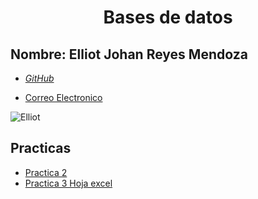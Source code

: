 <h1><center> Bases de datos</center>

<h2> Nombre: Elliot Johan Reyes Mendoza</h2>

- [_GitHub_](https://github.com/atraxxdev)

- [Correo Electronico](gametraxworks@gmail.com)



![Elliot](https://static-cdn.jtvnw.net/jtv_user_pictures/fa148e5a-87b6-4eeb-a224-ea5495d5bb65-profile_image-300x300.png)

<h2> Practicas </h2>

- [Practica 2](/Base_de_datos.md)
- [Practica 3 Hoja excel](https://docs.google.com/spreadsheets/d/1dmmWpL0NJMgGo6WfU0001wCs7QnD9WK1OViWd9LwEGA/edit#gid=0)
